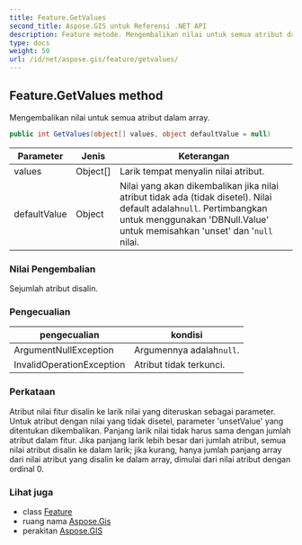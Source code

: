 ```yaml
---
title: Feature.GetValues
second_title: Aspose.GIS untuk Referensi .NET API
description: Feature metode. Mengembalikan nilai untuk semua atribut dalam array.
type: docs
weight: 50
url: /id/net/aspose.gis/feature/getvalues/
---
```

## Feature.GetValues method

Mengembalikan nilai untuk semua atribut dalam array.

```csharp
public int GetValues(object[] values, object defaultValue = null)
```

| Parameter | Jenis | Keterangan |
| --- | --- | --- |
| values | Object[] | Larik tempat menyalin nilai atribut. |
| defaultValue | Object | Nilai yang akan dikembalikan jika nilai atribut tidak ada (tidak disetel). Nilai default adalah`null`. Pertimbangkan untuk menggunakan 'DBNull.Value' untuk memisahkan 'unset' dan '`null` nilai. |

### Nilai Pengembalian

Sejumlah atribut disalin.

### Pengecualian

| pengecualian | kondisi |
| --- | --- |
| ArgumentNullException | Argumennya adalah`null`. |
| InvalidOperationException | Atribut tidak terkunci. |

### Perkataan

Atribut nilai fitur disalin ke larik nilai yang diteruskan sebagai parameter. Untuk atribut dengan nilai yang tidak disetel, parameter 'unsetValue' yang ditentukan dikembalikan.  Panjang larik nilai tidak harus sama dengan jumlah atribut dalam fitur. Jika panjang larik lebih besar dari jumlah atribut, semua nilai atribut disalin ke dalam larik; jika kurang, hanya jumlah panjang array dari nilai atribut yang disalin ke dalam array, dimulai dari nilai atribut dengan ordinal 0.

### Lihat juga

* class [Feature](../)
* ruang nama [Aspose.Gis](../../feature/)
* perakitan [Aspose.GIS](../../../)


